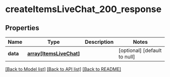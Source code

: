 # createItemsLiveChat_200_response

## Properties
Name | Type | Description | Notes
------------ | ------------- | ------------- | -------------
**data** | [**array[ItemsLiveChat]**](ItemsLiveChat.md) |  | [optional] [default to null]

[[Back to Model list]](../README.md#documentation-for-models) [[Back to API list]](../README.md#documentation-for-api-endpoints) [[Back to README]](../README.md)


